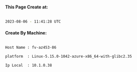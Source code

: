 
   
#### This Page Create at:

```bash

2023-08-06 - 11:41:28 UTC

```

#### Create By Machine:

```bash

Host Name : fv-az453-86

platform  : Linux-5.15.0-1042-azure-x86_64-with-glibc2.35

Ip Local  : 10.1.0.38

```

